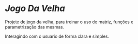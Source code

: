 # _Jogo Da Velha_

Projete de jogo da velha, para treinar o uso de matriz, funções e parametrização das mesmas.

Interagindo com o usuario de forma clara e simples.

